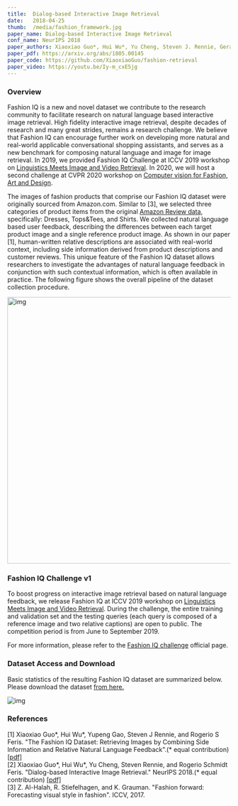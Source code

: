 ```yaml
---
title:  Dialog-based Interactive Image Retrieval
date:   2018-04-25
thumb:  /media/fashion_framework.jpg
paper_name: Dialog-based Interactive Image Retrieval
conf_name: NeurIPS 2018
paper_authors: Xiaoxiao Guo*, Hui Wu*, Yu Cheng, Steven J. Rennie, Gerald Tesauro and Rogério S. Feris (* equal contribution)
paper_pdf: https://arxiv.org/abs/1805.00145
paper_code: https://github.com/XiaoxiaoGuo/fashion-retrieval
paper_video: https://youtu.be/Iy-m_cxE5jg
---
```



### Overview

Fashion IQ is a new and novel dataset we contribute to the research community to facilitate research on natural language based interactive image retrieval. High fidelity interactive image retrieval, despite decades of research and many great
strides, remains a research challenge. We believe that Fashion IQ can encourage further work on developing more natural and real-world applicable conversational shopping assistants, and serves as a new benchmark for composing natural language and image for image retrieval. In 2019, we provided Fashion IQ Challenge at ICCV 2019 workshop on [Linguistics Meets Image and Video Retrieval](https://sites.google.com/view/lingir/fashion-iq). In 2020, we will host a second challenge at CVPR 2020 workshop on [Computer vision for Fashion, Art and Design](https://sites.google.com/view/cvcreative2020/fashion-iq). 

<!--more-->

The images of fashion products that comprise our Fashion IQ dataset were originally sourced from Amazon.com. Similar to [3], we selected three categories of product items from the original [Amazon Review data](http://jmcauley.ucsd.edu/data/amazon/), specifically: Dresses, Tops&Tees, and Shirts. We collected natural language based
user feedback, describing the differences between each target
product image and a single reference product image. 
As shown in our paper [1], human-written relative descriptions are associated with real-world context, including side information derived from product descriptions and customer reviews.
This unique feature of the Fashion IQ dataset allows researchers
to investigate the advantages of natural language
feedback in conjunction with such contextual information,
which is often available in practice. The following figure shows the overall 
pipeline of the dataset collection procedure. 

<img alt="img" src="{{site.baseurl}}/media/fashion-iq-collection.png" width="600">

<br/>

### Fashion IQ Challenge v1 
To boost progress on interactive image retrieval based on natural language feedback, we release Fashion IQ at ICCV 2019 workshop on [Linguistics Meets Image and Video Retrieval](https://sites.google.com/view/lingir/fashion-iq). During the challenge, the entire training and validation set and the testing queries (each query is composed of a reference image and two relative captions) are open to public. The competition period is from June to September 2019. 

For more information, please refer to the [Fashion IQ challenge](https://sites.google.com/view/lingir/fashion-iq) official page. 

<!-- ### Fashion Datasets -->

### Dataset Access and Download  
Basic statistics of the resulting Fashion IQ dataset are summarized below.
Please download the dataset <a href="https://github.com/XiaoxiaoGuo/fashion-iq">from here.</a> 

<img alt="img" src="{{site.baseurl}}/media/fashion-iq-statistics.png">
<br/>

<!-- ### Demo Video -->


### References
<p>
  [1] Xiaoxiao Guo*, Hui Wu*, Yupeng Gao, Steven J Rennie, and Rogerio S Feris. 
 "The Fashion IQ Dataset: Retrieving Images by Combining Side Information and Relative Natural Language Feedback".(* equal contribution)  <a href="https://arxiv.org/abs/1905.12794">[pdf]</a>
  <br/>
  [2] Xiaoxiao Guo*, Hui Wu*, Yu Cheng, Steven Rennie, and Rogerio Schmidt Feris. 
  "Dialog-based Interactive Image Retrieval." NeurIPS 2018.(* equal contribution) <a href="https://papers.nips.cc/paper/7348-dialog-based-interactive-image-retrieval.pdf">[pdf]</a>
  <br/>
  [3] Z. Al-Halah, R. Stiefelhagen, and K. Grauman. "Fashion forward: Forecasting visual style in fashion". ICCV, 2017. 
</p>

